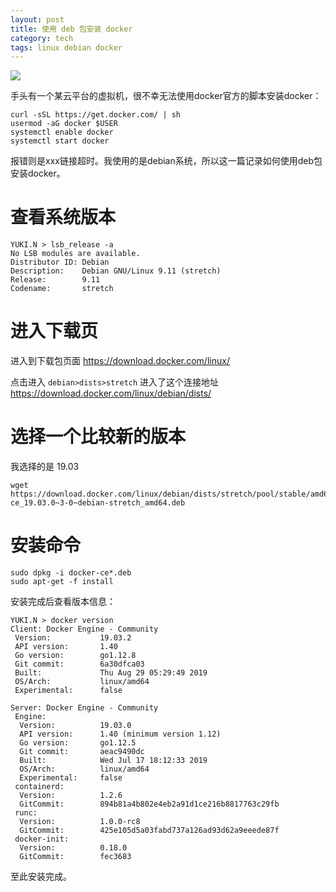 ```yaml
---
layout: post
title: 使用 deb 包安装 docker
category: tech
tags: linux debian docker
---
```

![](https://cdn.kelu.org/blog/tags/docker.jpg)

手头有一个某云平台的虚拟机，很不幸无法使用docker官方的脚本安装docker：

```
curl -sSL https://get.docker.com/ | sh
usermod -aG docker $USER
systemctl enable docker
systemctl start docker
```

报错则是xxx链接超时。我使用的是debian系统，所以这一篇记录如何使用deb包安装docker。

# 查看系统版本

```
YUKI.N > lsb_release -a
No LSB modules are available.
Distributor ID: Debian
Description:    Debian GNU/Linux 9.11 (stretch)
Release:        9.11
Codename:       stretch
```

# 进入下载页

进入到下载包页面 <https://download.docker.com/linux/>

点击进入 `debian>dists>stretch`  进入了这个连接地址 https://download.docker.com/linux/debian/dists/

# 选择一个比较新的版本

我选择的是 19.03

```
wget https://download.docker.com/linux/debian/dists/stretch/pool/stable/amd64/docker-ce_19.03.0~3-0~debian-stretch_amd64.deb
```

# 安装命令

```
sudo dpkg -i docker-ce*.deb
sudo apt-get -f install
```

安装完成后查看版本信息：

```
YUKI.N > docker version
Client: Docker Engine - Community
 Version:           19.03.2
 API version:       1.40
 Go version:        go1.12.8
 Git commit:        6a30dfca03
 Built:             Thu Aug 29 05:29:49 2019
 OS/Arch:           linux/amd64
 Experimental:      false

Server: Docker Engine - Community
 Engine:
  Version:          19.03.0
  API version:      1.40 (minimum version 1.12)
  Go version:       go1.12.5
  Git commit:       aeac9490dc
  Built:            Wed Jul 17 18:12:33 2019
  OS/Arch:          linux/amd64
  Experimental:     false
 containerd:
  Version:          1.2.6
  GitCommit:        894b81a4b802e4eb2a91d1ce216b8817763c29fb
 runc:
  Version:          1.0.0-rc8
  GitCommit:        425e105d5a03fabd737a126ad93d62a9eeede87f
 docker-init:
  Version:          0.18.0
  GitCommit:        fec3683
```

至此安装完成。